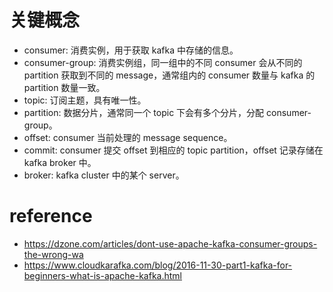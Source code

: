 # 关键概念

- consumer: 消费实例，用于获取 kafka 中存储的信息。
- consumer-group: 消费实例组，同一组中的不同 consumer 会从不同的 partition 获取到不同的 message，通常组内的 consumer 数量与 kafka 的 partition 数量一致。
- topic: 订阅主题，具有唯一性。
- partition: 数据分片，通常同一个 topic 下会有多个分片，分配 consumer-group。
- offset: consumer 当前处理的 message sequence。
- commit: consumer 提交 offset 到相应的 topic partition，offset 记录存储在 kafka broker 中。
- broker: kafka cluster 中的某个 server。



















# reference

- https://dzone.com/articles/dont-use-apache-kafka-consumer-groups-the-wrong-wa
- https://www.cloudkarafka.com/blog/2016-11-30-part1-kafka-for-beginners-what-is-apache-kafka.html
